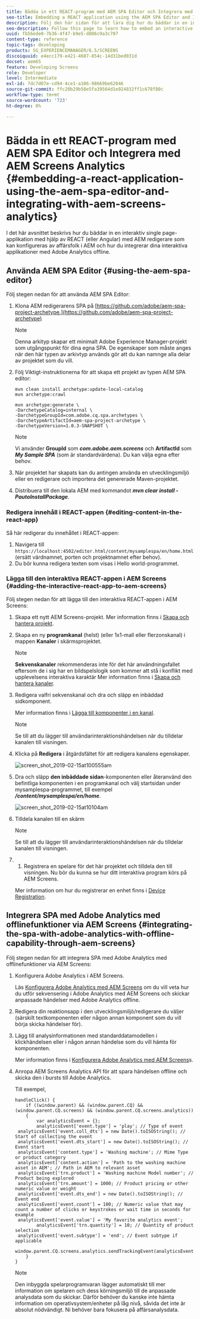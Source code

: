 ```yaml
---
title: Bädda in ett REACT-program med AEM SPA Editor och Integrera med AEM Screens Analytics
seo-title: Embedding a REACT application using the AEM SPA Editor and Integrating with AEM Screens Analytics
description: Följ den här sidan för att lära dig hur du bäddar in en interaktiv single page-applikation med REACT (eller Angular) med den AEM SPA redigeraren som kan konfigureras av affärsfolk i AEM och även hur du integrerar ditt interaktiva program med Adobe Analytics offline.
seo-description: Follow this page to learn how to embed an interactive single page application using REACT (or Angular) using the AEM SPA editor that can be configured by business professionals in AEM and also how to integrate your interactive application with offline Adobe Analytics.
uuid: fb56ede0-7b36-4f47-b9e5-d806c9a3c707
content-type: reference
topic-tags: developing
products: SG_EXPERIENCEMANAGER/6.5/SCREENS
discoiquuid: e4ecc179-e421-4687-854c-14d31bed031d
docset: aem65
feature: Developing Screens
role: Developer
level: Intermediate
exl-id: 7dc7d07e-cd94-4ce1-a106-98669be62046
source-git-commit: ffc20b29b58e5fa39564d1e924832ff1c678f80c
workflow-type: tm+mt
source-wordcount: '723'
ht-degree: 0%

---
```


# Bädda in ett REACT-program med AEM SPA Editor och Integrera med AEM Screens Analytics {#embedding-a-react-application-using-the-aem-spa-editor-and-integrating-with-aem-screens-analytics}

I det här avsnittet beskrivs hur du bäddar in en interaktiv single page-applikation med hjälp av REACT (eller Angular) med AEM redigerare som kan konfigureras av affärsfolk i AEM och hur du integrerar dina interaktiva applikationer med Adobe Analytics offline.

## Använda AEM SPA Editor {#using-the-aem-spa-editor}

Följ stegen nedan för att använda AEM SPA Editor:

1. Klona AEM redigerarens SPA på [https://github.com/adobe/aem-spa-project-archetype.](https://github.com/adobe/aem-spa-project-archetype)

   >[!NOTE]
   >
   >Denna arkityp skapar ett minimalt Adobe Experience Manager-projekt som utgångspunkt för dina egna SPA. De egenskaper som måste anges när den här typen av arkivtyp används gör att du kan namnge alla delar av projektet som du vill.

1. Följ Viktigt-instruktionerna för att skapa ett projekt av typen AEM SPA editor:

   ```
   mvn clean install archetype:update-local-catalog
   mvn archetype:crawl
   
   mvn archetype:generate \
   -DarchetypeCatalog=internal \
   -DarchetypeGroupId=com.adobe.cq.spa.archetypes \
   -DarchetypeArtifactId=aem-spa-project-archetype \
   -DarchetypeVersion=1.0.3-SNAPSHOT \
   ```

   >[!NOTE]
   >
   >Vi använder **GroupId** som ***com.adobe.aem.screens*** och **ArtifactId** som ***My Sample SPA*** (som är standardvärdena). Du kan välja egna efter behov.

1. När projektet har skapats kan du antingen använda en utvecklingsmiljö eller en redigerare och importera det genererade Maven-projektet.
1. Distribuera till den lokala AEM med kommandot ***mvn clear install -PautoInstallPackage***.

### Redigera innehåll i REACT-appen {#editing-content-in-the-react-app}

Så här redigerar du innehållet i REACT-appen:

1. Navigera till `https://localhost:4502/editor.html/content/mysamplespa/en/home.html` (ersätt värdnamnet, porten och projektnamnet efter behov).
1. Du bör kunna redigera texten som visas i Hello world-programmet.

### Lägga till den interaktiva REACT-appen i AEM Screens {#adding-the-interactive-react-app-to-aem-screens}

Följ stegen nedan för att lägga till den interaktiva REACT-appen i AEM Screens:

1. Skapa ett nytt AEM Screens-projekt. Mer information finns i [Skapa och hantera projekt](creating-a-screens-project.md).

1. Skapa en ny **programkanal** (helst) (eller 1x1-mall eller flerzonskanal) i mappen **Kanaler** i skärmsprojektet.

   >[!NOTE]
   >**Sekvenskanaler** rekommenderas inte för det här användningsfallet eftersom de i sig har en bildspelslogik som kommer att stå i konflikt med upplevelsens interaktiva karaktär
   >Mer information finns i [Skapa och hantera kanaler](managing-channels.md).


1. Redigera valfri sekvenskanal och dra och släpp en inbäddad sidkomponent.

   Mer information finns i [Lägga till komponenter i en kanal](adding-components-to-a-channel.md).

   >[!NOTE]
   >
   >Se till att du lägger till användarinteraktionshändelsen när du tilldelar kanalen till visningen.

1. Klicka på **Redigera** i åtgärdsfältet för att redigera kanalens egenskaper.

   ![screen_shot_2019-02-15at100555am](assets/screen_shot_2019-02-15at100555am.png)

1. Dra och släpp **den inbäddade sidan**-komponenten eller återanvänd den befintliga komponenten i en programkanal och välj startsidan under mysamplespa-programmet, till exempel ***/content/mysamplespa/en/home***.

   ![screen_shot_2019-02-15at10104am](assets/screen_shot_2019-02-15at101104am.png)

1. Tilldela kanalen till en skärm

   >[!NOTE]
   >Se till att du lägger till användarinteraktionshändelsen när du tilldelar kanalen till visningen.

1. 
   1. Registrera en spelare för det här projektet och tilldela den till visningen. Nu bör du kunna se hur ditt interaktiva program körs på AEM Screens.

   Mer information om hur du registrerar en enhet finns i [Device Registration](device-registration.md).

## Integrera SPA med Adobe Analytics med offlinefunktioner via AEM Screens {#integrating-the-spa-with-adobe-analytics-with-offline-capability-through-aem-screens}

Följ stegen nedan för att integrera SPA med Adobe Analytics med offlinefunktioner via AEM Screens:

1. Konfigurera Adobe Analytics i AEM Screens.

   Läs [Konfigurera Adobe Analytics med AEM Screens](configuring-adobe-analytics-aem-screens.md) om du vill veta hur du utför sekvensering i Adobe Analytics med AEM Screens och skickar anpassade händelser med Adobe Analytics offline.

1. Redigera din reaktionsapp i den utvecklingsmiljö/redigerare du väljer (särskilt textkomponenten eller någon annan komponent som du vill börja skicka händelser för).
1. Lägg till analysinformationen med standarddatamodellen i klickhändelsen eller i någon annan händelse som du vill hämta för komponenten.

   Mer information finns i [Konfigurera Adobe Analytics med AEM Screens](configuring-adobe-analytics-aem-screens.md)s.

1. Anropa AEM Screens Analytics API för att spara händelsen offline och skicka den i bursts till Adobe Analytics.

   Till exempel,

   ```
   handleClick() {
       if ((window.parent) && (window.parent.CQ) && (window.parent.CQ.screens) && (window.parent.CQ.screens.analytics))
       {
           var analyticsEvent = {};
           analyticsEvent['event.type'] = 'play'; // Type of event
    analyticsEvent['event.coll_dts'] = new Date().toISOString(); // Start of collecting the event
    analyticsEvent['event.dts_start'] = new Date().toISOString(); // Event start
    analyticsEvent['content.type'] = 'Washing machine'; // Mime Type or product category
    analyticsEvent['content.action'] = 'Path to the washing machine asset in AEM'; // Path in AEM to relevant asset
    analyticsEvent['trn.product'] = 'Washing machine Model number'; // Product being explored
    analyticsEvent['trn.amount'] = 1000; // Product pricing or other numeric value or weight
    analyticsEvent['event.dts_end'] = new Date().toISOString(); // Event end
    analyticsEvent['event.count'] = 100; // Numeric value that may count a number of clicks or keystrokes or wait time in seconds for example
    analyticsEvent['event.value'] = 'My favorite analytics event';
           analyticsEvent['trn.quantity'] = 10; // Quantity of product selection
    analyticsEvent['event.subtype'] = 'end'; // Event subtype if applicable
    window.parent.CQ.screens.analytics.sendTrackingEvent(analyticsEvent);
       }
   }
   ```

   >[!NOTE]
   >
   >Den inbyggda spelarprogramvaran lägger automatiskt till mer information om spelaren och dess körningsmiljö till de anpassade analysdata som du skickar. Därför behöver du kanske inte hämta information om operativsystem/enheter på låg nivå, såvida det inte är absolut nödvändigt. Ni behöver bara fokusera på affärsanalysdata.
